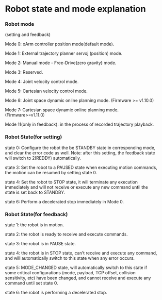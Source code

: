 # Robot state and mode explanation

### Robot mode

(setting and feedback)

Mode 0: xArm controller position mode(default mode).

Mode 1: External trajectory planner servoj (position) mode.

Mode 2: Manual mode - Free-Drive(zero gravity) mode. &#x20;

Mode 3: Reserved.

Mode 4: Joint velocity control mode.

Mode 5: Cartesian velocity control mode.

Mode 6: Joint space dynamic online planning mode. (Firmware >= v1.10.0)

Mode 7: Cartesian space dynamic online planning mode. (Firmware>=v1.11.0)

Mode 11(only in feedback): in the process of recorded trajectory playback.



### Robot State(for setting)

state 0: Configure the robot the be STANDBY state in corresponding mode, and clear the error code as well. Note: after this setting, the feedback state will switch to 2(REDDY) automatically.

state 3: Set the robot to a PAUSED state when executing motion commands, the motion can be resumed by setting state 0.

state 4: Set the robot to STOP state, it will terminate any execution immediately and will not receive or execute any new command until the state is set back to STANDBY.

state 6: Perform a decelerated stop immediately in Mode 0.



### Robot State(for feedback)

state 1: the robot is in motion.

state 2: the robot is ready to receive and execute commands.

state 3: the robot is in PAUSE state.

state 4: the robot is in STOP state, can't receive and execute any command, and will automatically switch to this state when any error occurs.

state 5: MODE\_CHANGED state, will automatically switch to this state if some critical configurations (mode, payload, TCP offset, collision sensitivity, etc) have been changed, and cannot receive and execute any command until set state 0.

state 6: the robot is performing a decelerated stop.



&#x20;

